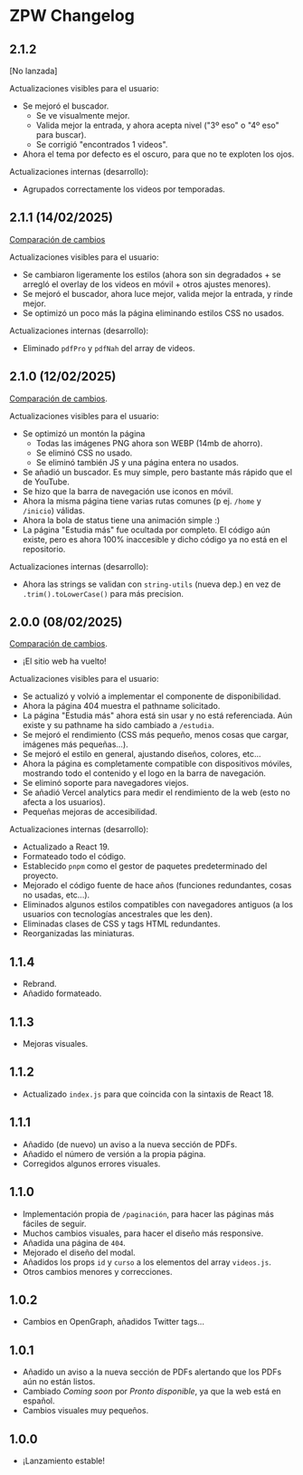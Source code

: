 # ZPW Changelog

## 2.1.2

[No lanzada]

Actualizaciones visibles para el usuario:

- Se mejoró el buscador.
  - Se ve visualmente mejor.
  - Valida mejor la entrada, y ahora acepta nivel ("3º eso" o "4º eso" para buscar).
  - Se corrigió "encontrados 1 videos".
- Ahora el tema por defecto es el oscuro, para que no te exploten los ojos.

Actualizaciones internas (desarrollo):

- Agrupados correctamente los videos por temporadas.

## 2.1.1 (14/02/2025)

[Comparación de cambios](https://github.com/ZakaHaceCosas/zakaprofeweb/compare/b1717088db022e6b228dd93e958c746c01354a97...1575d528d7be86d800a2ff11e253fd05c6bcc075)

Actualizaciones visibles para el usuario:

- Se cambiaron ligeramente los estilos (ahora son sin degradados + se arregló el overlay de los videos en móvil + otros ajustes menores).
- Se mejoró el buscador, ahora luce mejor, valida mejor la entrada, y rinde mejor.
- Se optimizó un poco más la página eliminando estilos CSS no usados.

Actualizaciones internas (desarrollo):

- Eliminado `pdfPro` y `pdfNah` del array de videos.

## 2.1.0 (12/02/2025)

[Comparación de cambios](https://github.com/ZakaHaceCosas/zakaprofeweb/compare/75761b525181b5244963e83dd67c73cf0fd81103...b1717088db022e6b228dd93e958c746c01354a97).

Actualizaciones visibles para el usuario:

- Se optimizó un montón la página
  - Todas las imágenes PNG ahora son WEBP (14mb de ahorro).
  - Se eliminó CSS no usado.
  - Se eliminó también JS y una página entera no usados.
- Se añadió un buscador. Es muy simple, pero bastante más rápido que el de YouTube.
- Se hizo que la barra de navegación use iconos en móvil.
- Ahora la misma página tiene varias rutas comunes (p ej. `/home` y `/inicio`) válidas.
- Ahora la bola de status tiene una animación simple :)
- La página "Estudia más" fue ocultada por completo. El código aún existe, pero es ahora 100% inaccesible y dicho código ya no está en el repositorio.

Actualizaciones internas (desarrollo):

- Ahora las strings se validan con `string-utils` (nueva dep.) en vez de `.trim().toLowerCase()` para más precision.

## 2.0.0 (08/02/2025)

[Comparación de cambios](https://github.com/ZakaHaceCosas/zakaprofeweb/compare/5457f06689b7b1510067c6a3d077bcb6fb17bc34...75761b525181b5244963e83dd67c73cf0fd81103).

- ¡El sitio web ha vuelto!

Actualizaciones visibles para el usuario:

- Se actualizó y volvió a implementar el componente de disponibilidad.
- Ahora la página 404 muestra el pathname solicitado.
- La página "Estudia más" ahora está sin usar y no está referenciada. Aún existe y su pathname ha sido cambiado a `/estudia`.
- Se mejoró el rendimiento (CSS más pequeño, menos cosas que cargar, imágenes más pequeñas...).
- Se mejoró el estilo en general, ajustando diseños, colores, etc...
- Ahora la página es completamente compatible con dispositivos móviles, mostrando todo el contenido y el logo en la barra de navegación.
- Se eliminó soporte para navegadores viejos.
- Se añadió Vercel analytics para medir el rendimiento de la web (esto no afecta a los usuarios).
- Pequeñas mejoras de accesibilidad.

Actualizaciones internas (desarrollo):

- Actualizado a React 19.
- Formateado todo el código.
- Establecido `pnpm` como el gestor de paquetes predeterminado del proyecto.
- Mejorado el código fuente de hace años (funciones redundantes, cosas no usadas, etc...).
- Eliminados algunos estilos compatibles con navegadores antiguos (a los usuarios con tecnologías ancestrales que les den).
- Eliminadas clases de CSS y tags HTML redundantes.
- Reorganizadas las miniaturas.

## 1.1.4

- Rebrand.
- Añadido formateado.

## 1.1.3

- Mejoras visuales.

## 1.1.2

- Actualizado `index.js` para que coincida con la sintaxis de React 18.

## 1.1.1

- Añadido (de nuevo) un aviso a la nueva sección de PDFs.
- Añadido el número de versión a la propia página.
- Corregidos algunos errores visuales.

## 1.1.0

- Implementación propia de `/paginación`, para hacer las páginas más fáciles de seguir.
- Muchos cambios visuales, para hacer el diseño más responsive.
- Añadida una página de `404`.
- Mejorado el diseño del modal.
- Añadidos los props `id` y `curso` a los elementos del array `videos.js`.
- Otros cambios menores y correcciones.

## 1.0.2

- Cambios en OpenGraph, añadidos Twitter tags...

## 1.0.1

- Añadido un aviso a la nueva sección de PDFs alertando que los PDFs aún no están listos.
- Cambiado *Coming soon* por *Pronto disponible*, ya que la web está en español.
- Cambios visuales muy pequeños.

## 1.0.0

- ¡Lanzamiento estable!
